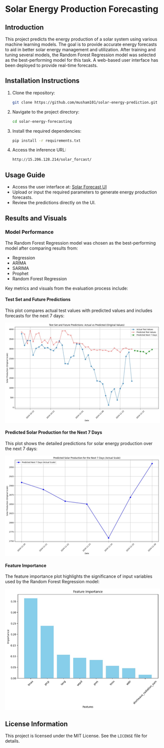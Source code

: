 # Solar Energy Production Forecasting

## Introduction
This project predicts the energy production of a solar system using various machine learning models. The goal is to provide accurate energy forecasts to aid in better solar energy management and utilization. After training and tuning several models, the Random Forest Regression model was selected as the best-performing model for this task. A web-based user interface has been deployed to provide real-time forecasts.

## Installation Instructions
1. Clone the repository:
   ```bash
   git clone https://github.com/musham101/solar-energy-prediction.git
   ```
2. Navigate to the project directory:
   ```bash
   cd solar-energy-forecasting
   ```
3. Install the required dependencies:
   ```bash
   pip install -r requirements.txt
   ```
4. Access the inference URL:
   ```bash
   http://15.206.128.214/solar_forcast/
   ```

## Usage Guide
- Access the user interface at: [Solar Forecast UI](http://15.206.128.214/solar_forcast/)
- Upload or input the required parameters to generate energy production forecasts.
- Review the predictions directly on the UI.

## Results and Visuals

### Model Performance
The Random Forest Regression model was chosen as the best-performing model after comparing results from:
- Regression
- ARIMA
- SARIMA
- Prophet
- Random Forest Regression

Key metrics and visuals from the evaluation process include:

#### Test Set and Future Predictions
This plot compares actual test values with predicted values and includes forecasts for the next 7 days:

![Test and Future Predictions](results/Test_and_Future_Predictions.jpeg)

#### Predicted Solar Production for the Next 7 Days
This plot shows the detailed predictions for solar energy production over the next 7 days:

![Predicted Solar Production](results/Predicted_Solar_7_Days_Production.jpeg)

#### Feature Importance
The feature importance plot highlights the significance of input variables used by the Random Forest Regression model:

![Feature Importance](results/Feature_Importance.jpeg)

## License Information
This project is licensed under the MIT License. See the `LICENSE` file for details.
